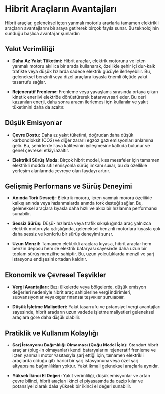 # Hibrit Araçların Avantajları

Hibrit araçlar, geleneksel içten yanmalı motorlu araçlarla tamamen elektrikli araçların avantajlarını bir araya getirerek birçok fayda sunar. Bu teknolojinin sunduğu başlıca avantajlar şunlardır:

## Yakıt Verimliliği

*   **Daha Az Yakıt Tüketimi:** Hibrit araçlar, elektrik motorunu ve içten yanmalı motoru akıllıca bir arada kullanarak, özellikle şehir içi dur-kalk trafikte veya düşük hızlarda sadece elektrik gücüyle ilerleyebilir. Bu, geleneksel benzinli veya dizel araçlara kıyasla önemli ölçüde yakıt tasarrufu sağlar.

*   **Rejeneratif Frenleme:** Frenleme veya yavaşlama sırasında ortaya çıkan kinetik enerjiyi elektriğe dönüştürerek bataryayı şarj eder. Bu geri kazanılan enerji, daha sonra aracın ilerlemesi için kullanılır ve yakıt tüketimini daha da azaltır.

## Düşük Emisyonlar

*   **Çevre Dostu:** Daha az yakıt tüketimi, doğrudan daha düşük karbondioksit (CO2) ve diğer zararlı egzoz gazı emisyonları anlamına gelir. Bu, şehirlerde hava kalitesinin iyileşmesine katkıda bulunur ve genel çevresel etkiyi azaltır.

*   **Elektrikli Sürüş Modu:** Birçok hibrit model, kısa mesafeler için tamamen elektrikli modda sıfır emisyonla sürüş imkanı sunar, bu da özellikle yerleşim alanlarında çevreye olan faydayı artırır.

## Gelişmiş Performans ve Sürüş Deneyimi

*   **Anında Tork Desteği:** Elektrik motoru, içten yanmalı motora özellikle kalkış anında veya hızlanmalarda anında tork desteği sağlar. Bu, geleneksel araçlara kıyasla daha hızlı ve akıcı bir hızlanma performansı sunabilir.

*   **Sessiz Sürüş:** Düşük hızlarda veya trafik sıkışıklığında araç yalnızca elektrik motoruyla çalıştığında, geleneksel benzinli motorlara kıyasla çok daha sessiz ve konforlu bir sürüş deneyimi sunar.

*   **Uzun Menzil:** Tamamen elektrikli araçlara kıyasla, hibrit araçlar hem benzin deposu hem de elektrik bataryası sayesinde daha uzun bir toplam sürüş menziline sahiptir. Bu, uzun yolculuklarda menzil ve şarj istasyonu endişesini ortadan kaldırır.

## Ekonomik ve Çevresel Teşvikler

*   **Vergi Avantajları:** Bazı ülkelerde veya bölgelerde, düşük emisyon değerleri nedeniyle hibrit araç sahiplerine vergi indirimleri, sübvansiyonlar veya diğer finansal teşvikler sunulabilir.

*   **Düşük İşletme Maliyetleri:** Yakıt tasarrufu ve potansiyel vergi avantajları sayesinde, hibrit araçların uzun vadede işletme maliyetleri geleneksel araçlara göre daha düşük olabilir.

## Pratiklik ve Kullanım Kolaylığı

*   **Şarj İstasyonu Bağımlılığı Olmaması (Çoğu Model İçin):** Standart hibrit araçlar (plug-in olmayanlar) kendi bataryalarını rejeneratif frenleme ve içten yanmalı motor vasıtasıyla şarj ettiği için, tamamen elektrikli araçlarda olduğu gibi harici bir şarj istasyonuna veya özel şarj altyapısına bağımlılıkları yoktur. Yakıt ikmali geleneksel araçlarla aynıdır.

*   **Yüksek İkinci El Değeri:** Yakıt verimliliği, düşük emisyonlar ve artan çevre bilinci, hibrit araçları ikinci el piyasasında da cazip kılar ve potansiyel olarak daha yüksek bir ikinci el değeri sunabilir.